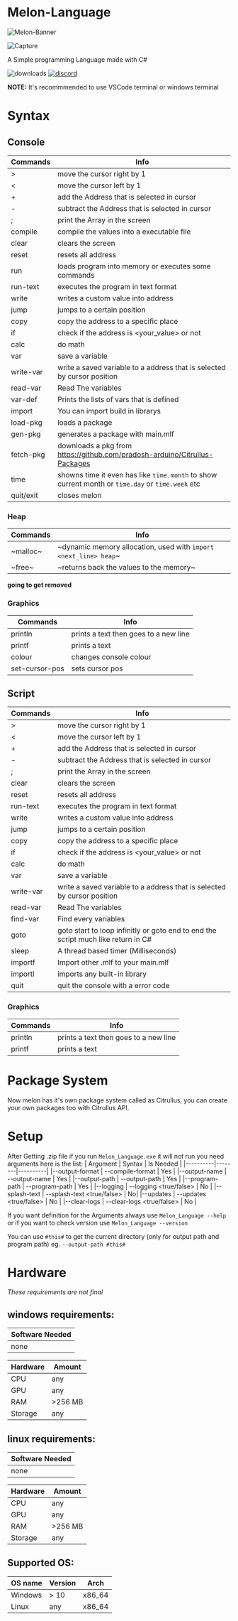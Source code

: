 # Melon-Language
![Melon-Banner](https://user-images.githubusercontent.com/69463173/150173009-32ea2a94-9286-4c27-aeaf-c37dc1d6bdd4.png)

![Capture](https://user-images.githubusercontent.com/69463173/158023102-2538ad2a-c541-49e4-b448-c6b4b1d7bfd0.PNG)

A Simple programming Language made with C#

![downloads](https://img.shields.io/github/downloads/pradosh-arduino/Melon-Language/total?style=flat-square)
[![discord](https://img.shields.io/discord/902455221039530004?style=flat-square)](https://discord.gg/ChP4RMgcKG)

**NOTE:** It's recommmended to use VSCode terminal or windows terminal

# Syntax
## Console
| Commands | Info |
|----------|------|
|> | move the cursor right by 1 |
|< |   move the cursor left by 1 |
|+ | add the Address that is selected in cursor |
|- |   subtract the Address that is selected in cursor |
|; |   print the Array in the screen |
|compile |  compile the values into a executable file |
|clear |  clears the screen |
|reset |  resets all address |
|run |  loads program into memory or executes some commands |
|run-text |  executes the program in text format |
|write |  writes a custom value into address |
|jump |  jumps to a certain position |
|copy |  copy the address to a specific place |
|if |  check if the address is <your_value> or not |
|calc |  do math |
|var |  save a variable |
|write-var |  write a saved variable to a address that is selected by cursor position |
|read-var |  Read The variables |
|var-def| Prints the lists of vars that is defined |
|import | You can import build in librarys |
|load-pkg | loads a package |
|gen-pkg | generates a package with main.mlf |
|fetch-pkg | downloads a pkg from https://github.com/pradosh-arduino/Citrullus-Packages |
| time | showns time it even has like `time.month` to show current month or `time.day` or `time.week` etc|
|quit/exit |  closes melon | 

### Heap
 | Commands | Info |
 |----------|------|
 |~malloc~ |  ~dynamic memory allocation, used with `import <next_line> heap`~ |
 |~free~ | ~returns back the values to the memory~ |
 **going to get removed**
 
### Graphics
 | Commands | Info |
 |----------|------|
 | println | prints a text then goes to a new line |
 | printf | prints a text |
 | colour | changes console colour |
 | set-cursor-pos | sets cursor pos |
 
## Script
| Commands | Info |
|----------|------|
|> | move the cursor right by 1 |
|< |   move the cursor left by 1 |
|+ | add the Address that is selected in cursor |
|- |   subtract the Address that is selected in cursor |
|; |   print the Array in the screen |
|clear |  clears the screen |
|reset |  resets all address |
|run-text |  executes the program in text format |
|write |  writes a custom value into address |
|jump |  jumps to a certain position |
|copy |  copy the address to a specific place |
|if |  check if the address is <your_value> or not |
|calc |  do math |
|var |  save a variable |
|write-var |  write a saved variable to a address that is selected by cursor position |
|read-var |  Read The variables |
|find-var | Find every variables |
| goto | goto start to loop infinitly or goto end to end the script much like return in C# |
| sleep | A thread based timer (Milliseconds) |
| importf | Import other .mlf to your main.mlf |
| importl | imports any built-in library |
|quit |  quit the console with a error code|

### Graphics
 | Commands | Info |
 |----------|------|
 | println | prints a text then goes to a new line |
 | printf | prints a text |
 
# Package System
Now melon has it's own package system called as Citrullus, you can create your own packages too with Citrullus API.

# Setup
After Getting .zip file if you run `Melon_Language.exe` it will not run you need arguments here is the list:
  | Argument | Syntax | Is Needed |
  |----------|--------|----------|
  |--output-format | --compile-format <your format> | Yes |
  |--output-name | --output-name <your name> | Yes |
  |--output-path | --output-path <your path> | Yes |
  |--program-path | --program-path <your main.mlf path> | Yes |
  |--logging | --logging <true/false> | No |
  |--splash-text | --splash-text <true/false> | No|
  |--updates | --updates <true/false> | No |
  |--clear-logs | --clear-logs <true/false> | No |
  
  If you want definition for the Arguments always use `Melon_Language --help` or if you want to check version use `Melon_Language --version`
  
  You can use `#this#` to get the current directory (only for output path and program path) eg. `--output-path #this#`
  
# Hardware
  *These requirements are not final*
  
  ## windows requirements:
  
  |Software Needed |
  |----------------|
  | none |
    
  | Hardware | Amount |
  |----------|--------|
  |CPU | any |
  | GPU | any |
  | RAM | >256 MB |
  | Storage | any |

  ## linux requirements:
  
  |Software Needed |
  |----------------|
  | none |
  
  | Hardware | Amount |
  |----------|--------|
  |CPU | any |
  | GPU | any |
  | RAM | >256 MB |
  | Storage | any |
  
  ## Supported OS:
  
  | OS name | Version | Arch |
  |---------|---------| -----|
  | Windows | > 10 | x86_64 |
  | Linux | any | x86_64 |
  
